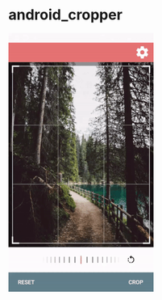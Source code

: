# android_cropper


![](https://github.com/taraspelypets/android_cropper/blob/master/Screenshots/ezgif-1227913016.gif)

